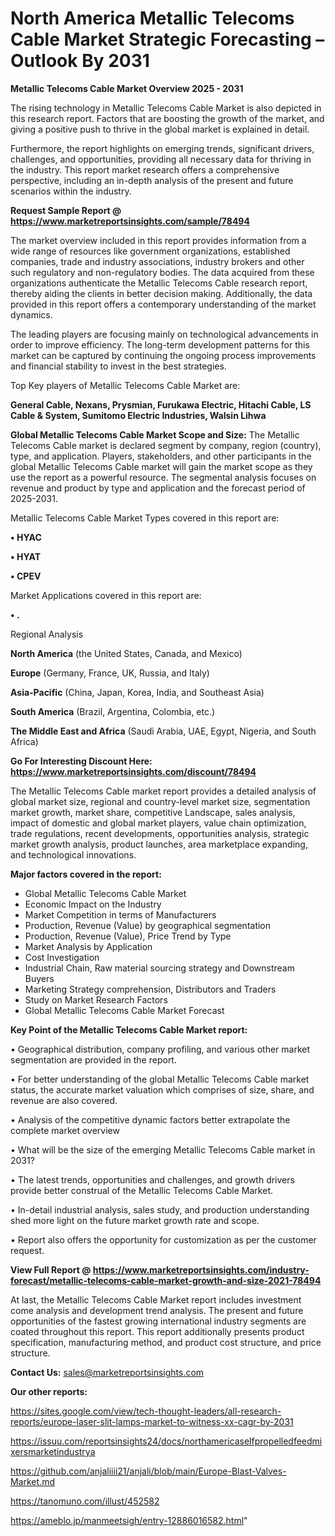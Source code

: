 # North America Metallic Telecoms Cable Market Strategic Forecasting – Outlook By 2031

<Strong> Metallic Telecoms Cable Market Overview 2025 - 2031</strong>

The rising technology in Metallic Telecoms Cable Market is also depicted in this research report. Factors that are boosting the growth of the market, and giving a positive push to thrive in the global market is explained in detail.

Furthermore, the report highlights on emerging trends, significant drivers, challenges, and opportunities, providing all necessary data for thriving in the industry. This report market research offers a comprehensive perspective, including an in-depth analysis of the present and future scenarios within the industry.

<strong>Request Sample Report @ <a href=https://www.marketreportsinsights.com/sample/78494>https://www.marketreportsinsights.com/sample/78494</a></strong>

The market overview included in this report provides information from a wide range of resources like government organizations, established companies, trade and industry associations, industry brokers and other such regulatory and non-regulatory bodies. The data acquired from these organizations authenticate the Metallic Telecoms Cable research report, thereby aiding the clients in better decision making. Additionally, the data provided in this report offers a contemporary understanding of the market dynamics.

The leading players are focusing mainly on technological advancements in order to improve efficiency. The long-term development patterns for this market can be captured by continuing the ongoing process improvements and financial stability to invest in the best strategies.

Top Key players of Metallic Telecoms Cable Market are:

<strong>General Cable, Nexans, Prysmian, Furukawa Electric, Hitachi Cable, LS Cable & System, Sumitomo Electric Industries, Walsin Lihwa</strong>

<strong><b>Global Metallic Telecoms Cable Market Scope and Size:</b></strong>
The Metallic Telecoms Cable market is declared segment by company, region (country), type, and application. Players, stakeholders, and other participants in the global Metallic Telecoms Cable market will gain the market scope as they use the report as a powerful resource. The segmental analysis focuses on revenue and product by type and application and the forecast period of 2025-2031.

Metallic Telecoms Cable Market Types covered in this report are:

<strong>• HYAC

• HYAT

• CPEV</strong>

Market Applications covered in this report are:

<strong>• .</strong> 

Regional Analysis

<strong>North America</strong> (the United States, Canada, and Mexico)

<strong>Europe</strong> (Germany, France, UK, Russia, and Italy)

<strong>Asia-Pacific</strong> (China, Japan, Korea, India, and Southeast Asia)

<strong>South America</strong> (Brazil, Argentina, Colombia, etc.)

<strong>The Middle East and Africa</strong> (Saudi Arabia, UAE, Egypt, Nigeria, and South Africa)

<strong>Go For Interesting Discount Here: <a href=https://www.marketreportsinsights.com/discount/78494>https://www.marketreportsinsights.com/discount/78494</a></strong>

The Metallic Telecoms Cable market report provides a detailed analysis of global market size, regional and country-level market size, segmentation market growth, market share, competitive Landscape, sales analysis, impact of domestic and global market players, value chain optimization, trade regulations, recent developments, opportunities analysis, strategic market growth analysis, product launches, area marketplace expanding, and technological innovations.

<strong><b>Major factors covered in the report:</b></strong>
<ul>
  <li>Global Metallic Telecoms Cable Market </li>
  <li>Economic Impact on the Industry</li>
  <li>Market Competition in terms of Manufacturers</li>
  <li>Production, Revenue (Value) by geographical segmentation</li>
  <li>Production, Revenue (Value), Price Trend by Type</li>
  <li>Market Analysis by Application</li>
  <li>Cost Investigation</li>
  <li>Industrial Chain, Raw material sourcing strategy and Downstream Buyers</li>
  <li>Marketing Strategy comprehension, Distributors and Traders</li>
  <li>Study on Market Research Factors</li>
  <li>Global Metallic Telecoms Cable Market Forecast</li>
</ul>

<strong><b>Key Point of the Metallic Telecoms Cable Market report:</b></strong>

• Geographical distribution, company profiling, and various other market segmentation are provided in the report.

• For better understanding of the global Metallic Telecoms Cable market status, the accurate market valuation which comprises of size, share, and revenue are also covered.

• Analysis of the competitive dynamic factors better extrapolate the complete market overview

• What will be the size of the emerging Metallic Telecoms Cable market in 2031?

• The latest trends, opportunities and challenges, and growth drivers provide better construal of the Metallic Telecoms Cable Market.

• In-detail industrial analysis, sales study, and production understanding shed more light on the future market growth rate and scope.

• Report also offers the opportunity for customization as per the customer request.

<strong><b>View Full Report @ <a href=https://www.marketreportsinsights.com/industry-forecast/metallic-telecoms-cable-market-growth-and-size-2021-78494>https://www.marketreportsinsights.com/industry-forecast/metallic-telecoms-cable-market-growth-and-size-2021-78494</a></b></strong>


At last, the Metallic Telecoms Cable Market report includes investment come analysis and development trend analysis. The present and future opportunities of the fastest growing international industry segments are coated throughout this report. This report additionally presents product specification, manufacturing method, and product cost structure, and price structure.

<strong>Contact Us:</strong>
sales@marketreportsinsights.com

<strong>Our other reports:</strong>

<a href=https://sites.google.com/view/tech-thought-leaders/all-research-reports/europe-laser-slit-lamps-market-to-witness-xx-cagr-by-2031>https://sites.google.com/view/tech-thought-leaders/all-research-reports/europe-laser-slit-lamps-market-to-witness-xx-cagr-by-2031</a>

<a href=https://issuu.com/reportsinsights24/docs/northamericaselfpropelledfeedmixersmarketindustrya>https://issuu.com/reportsinsights24/docs/northamericaselfpropelledfeedmixersmarketindustrya</a>

<a href=https://github.com/anjaliiii21/anjali/blob/main/Europe-Blast-Valves-Market.md>https://github.com/anjaliiii21/anjali/blob/main/Europe-Blast-Valves-Market.md</a>

<a href=https://tanomuno.com/illust/452582>https://tanomuno.com/illust/452582</a>

<a href=https://ameblo.jp/manmeetsigh/entry-12886016582.html>https://ameblo.jp/manmeetsigh/entry-12886016582.html</a>"
